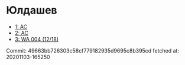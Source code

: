 # Юлдашев
- [1: AC](1.md)
- [2: AC](2.md)
- [3: WA 004 (12/18)](3.md)

Commit: 49663bb726303c58cf779182935d9695c8b395cd
 fetched at: 20201103-165250
